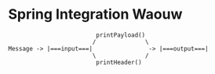 # Spring Integration Waouw

                             printPayload()
                            /              \
    Message -> |===input===|                -> |===output===|
                            \              /
                             printHeader()

